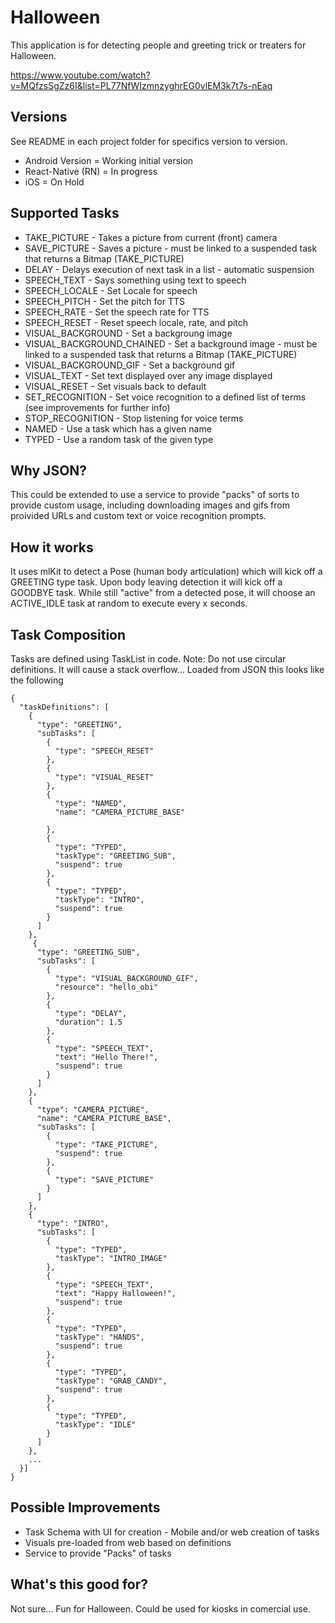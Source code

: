 # Halloween
This application is for detecting people and greeting trick or treaters for Halloween. 

https://www.youtube.com/watch?v=MQfzsSgZz6I&list=PL77NfWIzmnzyghrEG0vlEM3k7t7s-nEaq

## Versions
See README in each project folder for specifics version to version.
- Android Version = Working initial version
- React-Native (RN) = In progress
- iOS = On Hold

## Supported Tasks
- TAKE_PICTURE - Takes a picture from current (front) camera
- SAVE_PICTURE - Saves a picture - must be linked to a suspended task that returns a Bitmap (TAKE_PICTURE)
- DELAY - Delays execution of next task in a list - automatic suspension
- SPEECH_TEXT - Says something using text to speech
- SPEECH_LOCALE - Set Locale for speech
- SPEECH_PITCH - Set the pitch for TTS
- SPEECH_RATE - Set the speech rate for TTS
- SPEECH_RESET - Reset speech locale, rate, and pitch
- VISUAL_BACKGROUND - Set a backgroung image
- VISUAL_BACKGROUND_CHAINED - Set a background image - must be linked to a suspended task that returns a Bitmap (TAKE_PICTURE)
- VISUAL_BACKGROUND_GIF - Set a background gif
- VISUAL_TEXT - Set text displayed over any image displayed
- VISUAL_RESET - Set visuals back to default
- SET_RECOGNITION - Set voice recognition to a defined list of terms (see improvements for further info)
- STOP_RECOGNITION - Stop listening for voice terms
- NAMED - Use a task which has a given name
- TYPED - Use a random task of the given type


## Why JSON?
This could be extended to use a service to provide "packs" of sorts to provide custom usage, including downloading images and gifs from proivided URLs and
custom text or voice recognition prompts.

## How it works
It uses mlKit to detect a Pose (human body articulation) which will kick off a GREETING type task.  Upon body leaving detection it will kick off a GOODBYE task.
While still "active" from a detected pose, it will choose an ACTIVE_IDLE task at random to execute every x seconds.

## Task Composition
Tasks are defined using TaskList in code. Note: Do not use circular definitions. It will cause a stack overflow...
Loaded from JSON this looks like the following
```
{
  "taskDefinitions": [
    {
      "type": "GREETING",
      "subTasks": [
        {
          "type": "SPEECH_RESET"
        },
        {
          "type": "VISUAL_RESET"
        },
        {
          "type": "NAMED",
          "name": "CAMERA_PICTURE_BASE"

        },
        {
          "type": "TYPED",
          "taskType": "GREETING_SUB",
          "suspend": true
        },
        {
          "type": "TYPED",
          "taskType": "INTRO",
          "suspend": true
        }
      ]
    },
     {
      "type": "GREETING_SUB",
      "subTasks": [
        {
          "type": "VISUAL_BACKGROUND_GIF",
          "resource": "hello_obi"
        },
        {
          "type": "DELAY",
          "duration": 1.5
        },
        {
          "type": "SPEECH_TEXT",
          "text": "Hello There!",
          "suspend": true
        }
      ]
    },
    {
      "type": "CAMERA_PICTURE",
      "name": "CAMERA_PICTURE_BASE",
      "subTasks": [
        {
          "type": "TAKE_PICTURE",
          "suspend": true
        },
        {
          "type": "SAVE_PICTURE"
        }
      ]
    },
    {
      "type": "INTRO",
      "subTasks": [
        {
          "type": "TYPED",
          "taskType": "INTRO_IMAGE"
        },
        {
          "type": "SPEECH_TEXT",
          "text": "Happy Halloween!",
          "suspend": true
        },
        {
          "type": "TYPED",
          "taskType": "HANDS",
          "suspend": true
        },
        {
          "type": "TYPED",
          "taskType": "GRAB_CANDY",
          "suspend": true
        },
        {
          "type": "TYPED",
          "taskType": "IDLE"
        }
      ]
    },
    ...
  }]
}
```

## Possible Improvements
- Task Schema with UI for creation - Mobile and/or web creation of tasks
- Visuals pre-loaded from web based on definitions
- Service to provide "Packs" of tasks

## What's this good for?
Not sure... Fun for Halloween.  Could be used for kiosks in comercial use.

